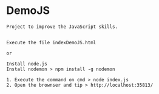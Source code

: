 # DemoJS

    Project to improve the JavaScript skills.
    
    
    Execute the file indexDemoJS.html
    
    or
    
    Install node.js
    Install nodemon > npm install -g nodemon

    1. Execute the command on cmd > node index.js
    2. Open the brownser and tip > http://localhost:35813/
    
    